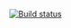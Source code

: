 [![Build status](https://ci.appveyor.com/api/projects/status/192eg963j0x1t07h?svg=true)](https://ci.appveyor.com/project/Sergeevna01/bdd)
